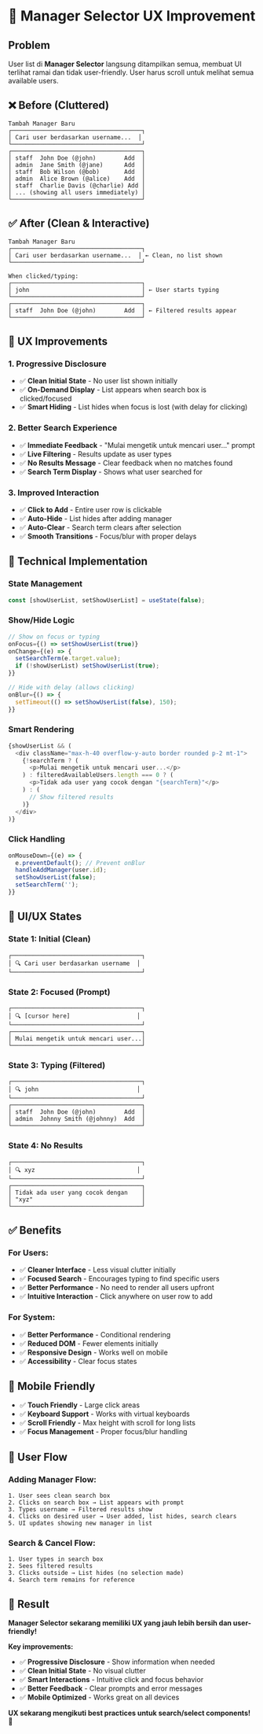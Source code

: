 # 🎯 Manager Selector UX Improvement

## Problem
User list di **Manager Selector** langsung ditampilkan semua, membuat UI terlihat ramai dan tidak user-friendly. User harus scroll untuk melihat semua available users.

## ❌ **Before (Cluttered)**
```
Tambah Manager Baru
┌─────────────────────────────────────┐
│ Cari user berdasarkan username...  │
└─────────────────────────────────────┘
┌─────────────────────────────────────┐
│ staff  John Doe (@john)        Add  │
│ admin  Jane Smith (@jane)      Add  │  
│ staff  Bob Wilson (@bob)       Add  │
│ admin  Alice Brown (@alice)    Add  │
│ staff  Charlie Davis (@charlie) Add │
│ ... (showing all users immediately) │
└─────────────────────────────────────┘
```

## ✅ **After (Clean & Interactive)**
```
Tambah Manager Baru
┌─────────────────────────────────────┐
│ Cari user berdasarkan username...  │ ← Clean, no list shown
└─────────────────────────────────────┘

When clicked/typing:
┌─────────────────────────────────────┐
│ john                                │ ← User starts typing
└─────────────────────────────────────┘
┌─────────────────────────────────────┐
│ staff  John Doe (@john)        Add  │ ← Filtered results appear
└─────────────────────────────────────┘
```

## 🎯 **UX Improvements**

### **1. Progressive Disclosure**
- ✅ **Clean Initial State** - No user list shown initially
- ✅ **On-Demand Display** - List appears when search box is clicked/focused
- ✅ **Smart Hiding** - List hides when focus is lost (with delay for clicking)

### **2. Better Search Experience**
- ✅ **Immediate Feedback** - "Mulai mengetik untuk mencari user..." prompt
- ✅ **Live Filtering** - Results update as user types
- ✅ **No Results Message** - Clear feedback when no matches found
- ✅ **Search Term Display** - Shows what user searched for

### **3. Improved Interaction**
- ✅ **Click to Add** - Entire user row is clickable
- ✅ **Auto-Hide** - List hides after adding manager
- ✅ **Auto-Clear** - Search term clears after selection
- ✅ **Smooth Transitions** - Focus/blur with proper delays

## 🔧 **Technical Implementation**

### **State Management**
```typescript
const [showUserList, setShowUserList] = useState(false);
```

### **Show/Hide Logic**
```typescript
// Show on focus or typing
onFocus={() => setShowUserList(true)}
onChange={(e) => {
  setSearchTerm(e.target.value);
  if (!showUserList) setShowUserList(true);
}}

// Hide with delay (allows clicking)
onBlur={() => {
  setTimeout(() => setShowUserList(false), 150);
}}
```

### **Smart Rendering**
```typescript
{showUserList && (
  <div className="max-h-40 overflow-y-auto border rounded p-2 mt-1">
    {!searchTerm ? (
      <p>Mulai mengetik untuk mencari user...</p>
    ) : filteredAvailableUsers.length === 0 ? (
      <p>Tidak ada user yang cocok dengan "{searchTerm}"</p>
    ) : (
      // Show filtered results
    )}
  </div>
)}
```

### **Click Handling**
```typescript
onMouseDown={(e) => {
  e.preventDefault(); // Prevent onBlur
  handleAddManager(user.id);
  setShowUserList(false);
  setSearchTerm('');
}}
```

## 🎨 **UI/UX States**

### **State 1: Initial (Clean)**
```
┌─────────────────────────────────────┐
│ 🔍 Cari user berdasarkan username  │
└─────────────────────────────────────┘
```

### **State 2: Focused (Prompt)**
```
┌─────────────────────────────────────┐
│ 🔍 [cursor here]                   │
└─────────────────────────────────────┘
┌─────────────────────────────────────┐
│ Mulai mengetik untuk mencari user...│
└─────────────────────────────────────┘
```

### **State 3: Typing (Filtered)**
```
┌─────────────────────────────────────┐
│ 🔍 john                            │
└─────────────────────────────────────┘
┌─────────────────────────────────────┐
│ staff  John Doe (@john)        Add  │
│ admin  Johnny Smith (@johnny)  Add  │
└─────────────────────────────────────┘
```

### **State 4: No Results**
```
┌─────────────────────────────────────┐
│ 🔍 xyz                             │
└─────────────────────────────────────┘
┌─────────────────────────────────────┐
│ Tidak ada user yang cocok dengan    │
│ "xyz"                               │
└─────────────────────────────────────┘
```

## ✅ **Benefits**

### **For Users:**
- ✅ **Cleaner Interface** - Less visual clutter initially
- ✅ **Focused Search** - Encourages typing to find specific users
- ✅ **Better Performance** - No need to render all users upfront
- ✅ **Intuitive Interaction** - Click anywhere on user row to add

### **For System:**
- ✅ **Better Performance** - Conditional rendering
- ✅ **Reduced DOM** - Fewer elements initially
- ✅ **Responsive Design** - Works well on mobile
- ✅ **Accessibility** - Clear focus states

## 📱 **Mobile Friendly**
- ✅ **Touch Friendly** - Large click areas
- ✅ **Keyboard Support** - Works with virtual keyboards
- ✅ **Scroll Friendly** - Max height with scroll for long lists
- ✅ **Focus Management** - Proper focus/blur handling

## 🎯 **User Flow**

### **Adding Manager Flow:**
```
1. User sees clean search box
2. Clicks on search box → List appears with prompt
3. Types username → Filtered results show
4. Clicks on desired user → User added, list hides, search clears
5. UI updates showing new manager in list
```

### **Search & Cancel Flow:**
```
1. User types in search box
2. Sees filtered results
3. Clicks outside → List hides (no selection made)
4. Search term remains for reference
```

## 🎉 **Result**

**Manager Selector sekarang memiliki UX yang jauh lebih bersih dan user-friendly!**

**Key improvements:**
- ✅ **Progressive Disclosure** - Show information when needed
- ✅ **Clean Initial State** - No visual clutter
- ✅ **Smart Interactions** - Intuitive click and focus behavior
- ✅ **Better Feedback** - Clear prompts and error messages
- ✅ **Mobile Optimized** - Works great on all devices

**UX sekarang mengikuti best practices untuk search/select components!** 🎯